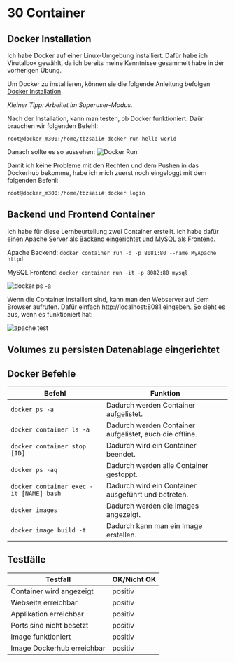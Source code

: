 # 30 Container

## Docker Installation
Ich habe Docker auf einer Linux-Umgebung installiert. Dafür habe ich Virutalbox gewählt, da ich bereits meine Kenntnisse gesammelt habe in der vorherigen Übung. 

Um Docker zu installieren, können sie die folgende Anleitung befolgen [Docker Installation](https://docs.docker.com/engine/install/ubuntu/)

*Kleiner Tipp: Arbeitet im Superuser-Modus.*

Nach der Installation, kann man testen, ob Docker funktioniert. Daür brauchen wir folgenden Befehl:

`root@docker_m300:/home/tbzsaii# docker run hello-world `

Danach sollte es so aussehen:
![](https://github.com/tbzsaii/M300-Services/blob/master/00-Images/docker_run.PNG "Docker Run")

Damit ich keine Probleme mit den Rechten und dem Pushen in das Dockerhub bekomme, habe ich mich zuerst noch eingeloggt mit dem folgenden Befehl:

`root@docker_m300:/home/tbzsaii# docker login`

## Backend und Frontend Container
Ich habe für diese Lernbeurteilung zwei Container erstellt. Ich habe dafür einen Apache Server als Backend eingerichtet und MySQL als Frontend.

Apache Backend: `docker container run -d -p 8081:80 --name MyApache httpd`

MySQL Frontend: `docker container run -it -p 8082:80 mysql`

 ![](https://github.com/tbzsaii/M300-Services/blob/master/00-Images/docker%20ps%20a.PNG "docker ps -a")

 Wenn die Container installiert sind, kann man den Webserver auf dem Browser aufrufen. Dafür einfach http://localhost:8081 eingeben. So sieht es aus, wenn es funktioniert hat:

![](https://github.com/tbzsaii/M300-Services/blob/master/00-Images/test%20apache.PNG "apache test")


## Volumes zu persisten Datenablage eingerichtet

## Docker Befehle
| Befehl              | Funktion       |
| ------------------- | -------------- |
| `docker ps -a`      | Dadurch werden Container aufgelistet.|
| `docker container ls -a`        | Dadurch werden Container aufgelistet, auch die offline.|
| `docker container stop [ID]`       | Dadurch wird ein Container beendet.|
| `docker ps -aq`    | Dadurch werden alle Container gestoppt.|
| `docker container exec -it [NAME] bash` | Dadurch wird ein Container ausgeführt und betreten.|
| `docker images` | Dadurch werden die Images angezeigt.|
| `docker image build -t` | Dadurch kann man ein Image erstellen.|

## Testfälle

| Testfall                      | OK/Nicht OK    |
| --------                      | -------------- |
| Container wird angezeigt      | positiv        |
| Webseite erreichbar           | positiv        |
| Applikation erreichbar        | positiv        |
| Ports sind nicht besetzt      | positiv        |
| Image funktioniert            | positiv        |
| Image Dockerhub erreichbar    | positiv        |
